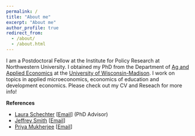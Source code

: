 ```yaml
---
permalink: /
title: "About me"
excerpt: "About me"
author_profile: true
redirect_from: 
  - /about/
  - /about.html
---
```


I am a Postdoctoral Fellow at the Institute for Policy Research at Northwestern University. I obtained my PhD from the Department of [Ag and Applied Economics](https://aae.wisc.edu) at the [University of Wisconsin-Madison](https://www.wisc.edu). I work on topics in applied microeconomics, economics of education and development economics. Please check out my CV and Reseach for more info!  

<!--I am a development economist with a focus on the economics of education. Most of my current work is on affirmative action policies in early childhood. For more on my work please see my [research](/_pages/research.md).-->



**References**
  - [Laura Schechter](https://aae.wisc.edu/faculty/lschechter/) [[Email](mailto:lschechter@wisc.edu)] (PhD Advisor)
  - [Jeffrey Smith](https://econ.wisc.edu/staff/smith-jeffrey/) [[Email](mailto:econjeff@ssc.wisc.edu)]
  - [Priya Mukherjee](https://aae.wisc.edu/faculty/pmukherjee7/) [[Email](mailto:priya.mukherjee@wisc.edu)]
